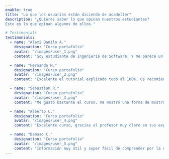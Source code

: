 ```yaml
---
enable: true
title: "Lo que los usuarios están diciendo de acadeller"
description: "¿Quieres saber lo que opinan nuestros estudiantes?
Esto es lo que opinan algunos de ellos."

# Testimonials
testimonials:
  - name: "Alexi Danilo A."
    designation: "Curso portafolio"
    avatar: "/images/user_1.png"
    content: "Soy estudiante de Ingeniería de Software. Y me parece un buen proyecto para iniciar e ir orientando a quienes quieren aprender."

  - name: "Fernando H."
    designation: "Curso portafolio"
    avatar: "/images/user_2.png"
    content: "Excelente el tutorial explicado todo al 100%. Os recomiendo encarecidamente a todos a inscribirse al curso."

  - name: "Sebastian R."
    designation: "Curso portafolio"
    avatar: "/images/user_3.png"
    content: "Me gustó bastante el curso, me mostró una forma de mostrar mi trabajo que no conocía, 100% recomendado."

  - name: "Alberto C."
    designation: "Curso portafolio"
    avatar: "/images/user_4.png"
    content: "Excelente curso, gracias al profesor muy claro en sus explicaciones, aprendí muchas cosas. Felicitaciones."

  - name: "Damaso C."
    designation: "Curso portafolio"
    avatar: "/images/user_5.png"
    content: "Información muy útil y super fácil de comprender por la excelente forma de explicar del profesor."
---
```

